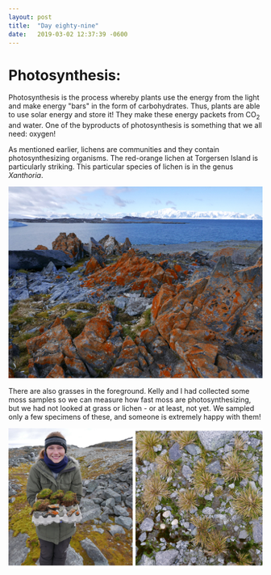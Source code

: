 ```yaml
---
layout: post
title:  "Day eighty-nine"
date:   2019-03-02 12:37:39 -0600
---
```

# Photosynthesis:   
Photosynthesis is the process whereby plants use the energy from the light and make energy "bars" in the form of carbohydrates. Thus, plants are able to use solar energy and store it! They make these energy packets from CO<sub>2</sub> and water. One of the byproducts of photosynthesis is something that we all need: oxygen!

As mentioned earlier, lichens are communities and they contain photosynthesizing organisms. The red-orange lichen at Torgersen Island is particularly striking. This particular species of lichen is in the genus *Xanthoria*. 

![Xanthoria](/assets/blog_photos/190302/P1100589.jpg)

There are also grasses in the foreground. Kelly and I had collected some moss samples so we can measure how fast moss are photosynthesizing, but we had not looked at grass or lichen - or at least, not yet. We sampled only a few specimens of these, and someone is extremely happy with them!

![hairgrass and a few lichen](/assets/blog_photos/190302/Kelly_Deschampsia.jpg)
